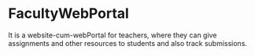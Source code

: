 # FacultyWebPortal
It is a website-cum-webPortal for teachers, where they can give assignments and other resources to students and also track submissions.
